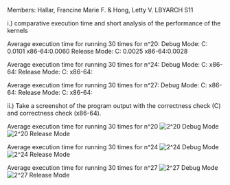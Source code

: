 Members: Hallar, Francine Marie F. & Hong, Letty V.  LBYARCH S11

i.) comparative execution time and short analysis of the performance of the kernels
    
Average execution time for running 30 times for n^20:
Debug Mode:
      C: 0.0101
      x86-64:0.0060
Release Mode:
      C: 0.0025
      x86-64:0.0028
    
Average execution time for running 30 times for n^24:
Debug Mode:
        C: 
        x86-64: 
Release Mode:
        C: 
        x86-64:

Average execution time for running 30 times for n^27:
Debug Mode:
        C: 
        x86-64:
Release Mode:
        C: 
        x86-64:

 ii.) Take a screenshot of the program output with the correctness check (C) and correctness check (x86-64).
 
Average execution time for running 30 times for n^20
    ![2^20 Debug Mode](https://github.com/HooDue/mp2_Hallar_Hong/assets/98597121/5c73cccb-5aa8-4e02-a955-0f69a2bc2480)
    ![2^20 Release Mode](https://github.com/HooDue/mp2_Hallar_Hong/assets/98597121/27fdc013-d2ba-4f31-80ca-4b93ce5a6bc5)
        
Average execution time for running 30 times for n^24
  ![2^24 Debug Mode](https://github.com/HooDue/mp2_Hallar_Hong/assets/98597121/05c152ed-dc62-48f2-a3f9-ae19651cab5b)
  ![2^24 Release Mode](https://github.com/HooDue/mp2_Hallar_Hong/assets/98597121/c029ba51-130b-4d2c-a1e9-2576e4097b2d)

Average execution time for running 30 times for n^27
  ![2^27 Debug Mode](https://github.com/HooDue/mp2_Hallar_Hong/assets/98597121/6eebf007-3cbb-4944-89cf-08cebc1f4dc4)
  ![2^27 Release Mode](https://github.com/HooDue/mp2_Hallar_Hong/assets/98597121/17ea08fd-c934-497d-a02a-12834305a86f)     

